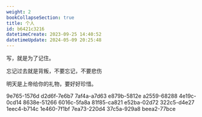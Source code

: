 ```yaml
---
weight: 2
bookCollapseSection: true
title: 个人
id: b6421c3216
datetimeCreate: 2023-09-25 14:40:52
datetimeUpdate: 2024-05-09 20:25:48
---
```

写，就是为了记住。

忘记过去就是背叛，不要忘记，不要悲伤

明天是上帝给你的礼物，要好好珍惜。

9e765-1576d
d2d6f-7e6b7
7af4a-a7d63
e879b-5812e
a2559-68288
4e19c-0cd14
8638e-51266
6016c-5fa8a
81f85-ca821
e52ba-02d72
322c5-d4e27
1eec4-b714c
1e460-7f1bf
7ea73-220d4
37c5a-929a8
beea2-77bce